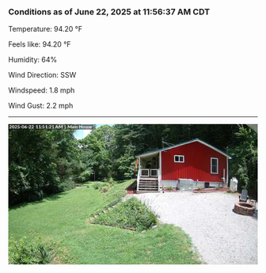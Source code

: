 ### Conditions as of June 22, 2025 at 11:56:37 AM CDT 

Temperature: 94.20 &deg;F

Feels like: 94.20 &deg;F

Humidity: 64%

Wind Direction: SSW

Windspeed: 1.8 mph

Wind Gust: 2.2 mph

---

<img src="./images/latest.jpeg"/>

